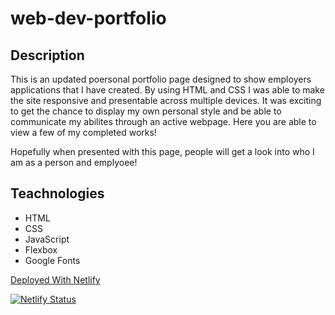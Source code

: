 # web-dev-portfolio

## Description

This is an updated poersonal portfolio page designed to show employers applications that I have created. By using HTML and CSS I was able to make the site responsive and presentable across multiple devices.  It was exciting to get the chance to display my own personal style and be able to communicate my abilites through an active webpage.  Here you are able to view a few of my completed works!

Hopefully when presented with this page, people will get a look into who I am as a person and emplyoee!


## Teachnologies 

* HTML
* CSS
* JavaScript
* Flexbox
* Google Fonts




[Deployed With Netlify](https://mtocodeportfolio.netlify.app/)

[![Netlify Status](https://api.netlify.com/api/v1/badges/8e371c95-3a4f-469f-a870-f7dc087e314f/deploy-status)](https://app.netlify.com/sites/mtocodeportfolio/deploys)